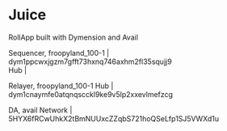 # Juice

RollApp built with Dymension and Avail
 
Sequencer, froopyland_100-1    | dym1ppcwxjgzm7gfft73hxnq746axhm2fl35squjj9        
  Hub                            |                                                   


Relayer, froopyland_100-1 Hub  | dym1cnaymfe0atqnqscckl9ke9v5lp2xxevlmefzcg        


DA, avail Network              | 5HYX6fRCwUhkX2tBmNUUxcZZqbS721hoQSeLfp1SJ5VWXd1u